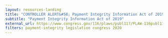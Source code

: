 ```yaml
---
layout: resources-landing
title: "CONTROLLER ALERT&#58; Payment Integrity Information Act of 2019"
subtitle: "Payment Integrity Information Act of 2019"
external_url: https://www.congress.gov/116/plaws/publ117/PLAW-116publ117.pdf
filters: payment-integrity legislation congress 2020
---
```

